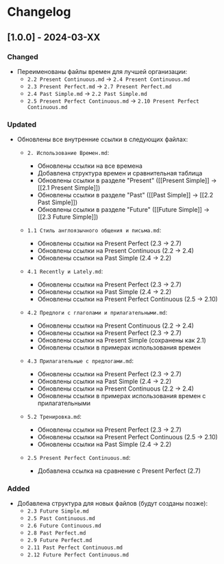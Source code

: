 # Changelog

## [1.0.0] - 2024-03-XX

### Changed
- Переименованы файлы времен для лучшей организации:
  - `2.2 Present Continuous.md` -> `2.4 Present Continuous.md`
  - `2.3 Present Perfect.md` -> `2.7 Present Perfect.md`
  - `2.4 Past Simple.md` -> `2.2 Past Simple.md`
  - `2.5 Present Perfect Continuous.md` -> `2.10 Present Perfect Continuous.md`

### Updated
- Обновлены все внутренние ссылки в следующих файлах:
  - `2. Использование Времен.md`:
    - Обновлены ссылки на все времена
    - Добавлена структура времен и сравнительная таблица
    - Обновлены ссылки в разделе "Present" ([[Present Simple]] -> [[2.1 Present Simple]])
    - Обновлены ссылки в разделе "Past" ([[Past Simple]] -> [[2.2 Past Simple]])
    - Обновлены ссылки в разделе "Future" ([[Future Simple]] -> [[2.3 Future Simple]])
  
  - `1.1 Стиль англоязычного общения и письма.md`:
    - Обновлены ссылки на Present Perfect (2.3 -> 2.7)
    - Обновлены ссылки на Present Continuous (2.2 -> 2.4)
    - Обновлены ссылки на Past Simple (2.4 -> 2.2)

  - `4.1 Recently и Lately.md`:
    - Обновлены ссылки на Present Perfect (2.3 -> 2.7)
    - Обновлены ссылки на Past Simple (2.4 -> 2.2)
    - Обновлены ссылки на Present Perfect Continuous (2.5 -> 2.10)

  - `4.2 Предлоги с глаголами и прилагательными.md`:
    - Обновлены ссылки на Present Continuous (2.2 -> 2.4)
    - Обновлены ссылки на Present Perfect (2.3 -> 2.7)
    - Обновлены ссылки на Present Simple (сохранены как 2.1)
    - Обновлены ссылки в примерах использования времен

  - `4.3 Прилагательные с предлогами.md`:
    - Обновлены ссылки на Present Perfect (2.3 -> 2.7)
    - Обновлены ссылки на Past Simple (2.4 -> 2.2)
    - Обновлены ссылки на Present Continuous (2.2 -> 2.4)
    - Обновлены ссылки в примерах использования времен с прилагательными

  - `5.2 Тренировка.md`:
    - Обновлены ссылки на Present Perfect (2.3 -> 2.7)
    - Обновлены ссылки на Present Perfect Continuous (2.5 -> 2.10)
    - Обновлены ссылки на Past Simple (2.4 -> 2.2)

  - `2.5 Present Perfect Continuous.md`:
    - Добавлена ссылка на сравнение с Present Perfect (2.7)

### Added
- Добавлена структура для новых файлов (будут созданы позже):
  - `2.3 Future Simple.md`
  - `2.5 Past Continuous.md`
  - `2.6 Future Continuous.md`
  - `2.8 Past Perfect.md`
  - `2.9 Future Perfect.md`
  - `2.11 Past Perfect Continuous.md`
  - `2.12 Future Perfect Continuous.md` 